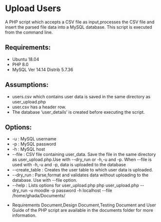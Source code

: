 # Upload Users

A PHP script which accepts a CSV file as input,processes the CSV file and insert the parsed file data into a MySQL database. This script is executed from the command line. 

## Requirements:
- Ubuntu 18.04
- PHP 8.0
- MySQL  Ver 14.14 Distrib 5.7.36

## Assumptions:
- users.csv which contains user data is saved in the same directory as user_upload.php
- user.csv has a header row.
- The database ‘user_details’ is created before executing the script.

## Options:
- -u <MySQL username>  : MySQL username
- -p <MySQL password>  : MySQL password
- -h <MySQL host>      : MySQL host
- --file <csv file name> : CSV file containing user_data. Save the file in the same directory as user_upload.php.Use with --dry_run or -h,-u and -p. When --file is used with -h,-u and -p, data is uploaded to the database
- --create_table : Creates the user table to which user data is uploaded.
- --dry_run : Parse,format and validates data without uploading to the database. Use with --file option.
- --help : Lists options for user_upload.php
php user_upload.php --dry_run -u moodle -p password -h localhost --file /home/ghada/Documents/

* Requirements Document,Design Document,Testing Document and User Guide of the PHP script are available in the documents folder for more information.


